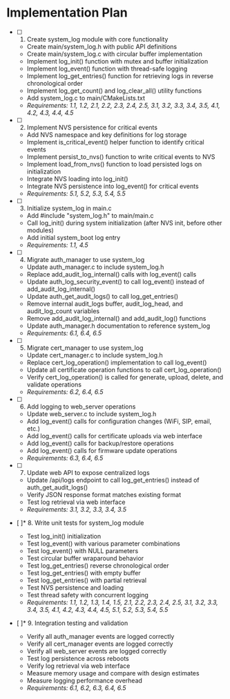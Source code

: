 # Implementation Plan

- [ ] 1. Create system_log module with core functionality
  - Create main/system_log.h with public API definitions
  - Create main/system_log.c with circular buffer implementation
  - Implement log_init() function with mutex and buffer initialization
  - Implement log_event() function with thread-safe logging
  - Implement log_get_entries() function for retrieving logs in reverse chronological order
  - Implement log_get_count() and log_clear_all() utility functions
  - Add system_log.c to main/CMakeLists.txt
  - _Requirements: 1.1, 1.2, 2.1, 2.2, 2.3, 2.4, 2.5, 3.1, 3.2, 3.3, 3.4, 3.5, 4.1, 4.2, 4.3, 4.4, 4.5_

- [ ] 2. Implement NVS persistence for critical events
  - Add NVS namespace and key definitions for log storage
  - Implement is_critical_event() helper function to identify critical events
  - Implement persist_to_nvs() function to write critical events to NVS
  - Implement load_from_nvs() function to load persisted logs on initialization
  - Integrate NVS loading into log_init()
  - Integrate NVS persistence into log_event() for critical events
  - _Requirements: 5.1, 5.2, 5.3, 5.4, 5.5_

- [ ] 3. Initialize system_log in main.c
  - Add #include "system_log.h" to main/main.c
  - Call log_init() during system initialization (after NVS init, before other modules)
  - Add initial system_boot log entry
  - _Requirements: 1.1, 4.5_

- [ ] 4. Migrate auth_manager to use system_log
  - Update auth_manager.c to include system_log.h
  - Replace add_audit_log_internal() calls with log_event() calls
  - Update auth_log_security_event() to call log_event() instead of add_audit_log_internal()
  - Update auth_get_audit_logs() to call log_get_entries()
  - Remove internal audit_logs buffer, audit_log_head, and audit_log_count variables
  - Remove add_audit_log_internal() and add_audit_log() functions
  - Update auth_manager.h documentation to reference system_log
  - _Requirements: 6.1, 6.4, 6.5_

- [ ] 5. Migrate cert_manager to use system_log
  - Update cert_manager.c to include system_log.h
  - Replace cert_log_operation() implementation to call log_event()
  - Update all certificate operation functions to call cert_log_operation()
  - Verify cert_log_operation() is called for generate, upload, delete, and validate operations
  - _Requirements: 6.2, 6.4, 6.5_

- [ ] 6. Add logging to web_server operations
  - Update web_server.c to include system_log.h
  - Add log_event() calls for configuration changes (WiFi, SIP, email, etc.)
  - Add log_event() calls for certificate uploads via web interface
  - Add log_event() calls for backup/restore operations
  - Add log_event() calls for firmware update operations
  - _Requirements: 6.3, 6.4, 6.5_

- [ ] 7. Update web API to expose centralized logs
  - Update /api/logs endpoint to call log_get_entries() instead of auth_get_audit_logs()
  - Verify JSON response format matches existing format
  - Test log retrieval via web interface
  - _Requirements: 3.1, 3.2, 3.3, 3.4, 3.5_

- [ ]* 8. Write unit tests for system_log module
  - Test log_init() initialization
  - Test log_event() with various parameter combinations
  - Test log_event() with NULL parameters
  - Test circular buffer wraparound behavior
  - Test log_get_entries() reverse chronological order
  - Test log_get_entries() with empty buffer
  - Test log_get_entries() with partial retrieval
  - Test NVS persistence and loading
  - Test thread safety with concurrent logging
  - _Requirements: 1.1, 1.2, 1.3, 1.4, 1.5, 2.1, 2.2, 2.3, 2.4, 2.5, 3.1, 3.2, 3.3, 3.4, 3.5, 4.1, 4.2, 4.3, 4.4, 4.5, 5.1, 5.2, 5.3, 5.4, 5.5_

- [ ]* 9. Integration testing and validation
  - Verify all auth_manager events are logged correctly
  - Verify all cert_manager events are logged correctly
  - Verify all web_server events are logged correctly
  - Test log persistence across reboots
  - Verify log retrieval via web interface
  - Measure memory usage and compare with design estimates
  - Measure logging performance overhead
  - _Requirements: 6.1, 6.2, 6.3, 6.4, 6.5_
